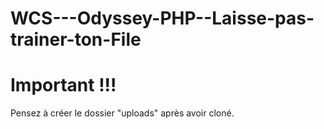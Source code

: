 # WCS---Odyssey-PHP--Laisse-pas-trainer-ton-File

# Important !!!
Pensez à créer le dossier "uploads" après avoir cloné.
